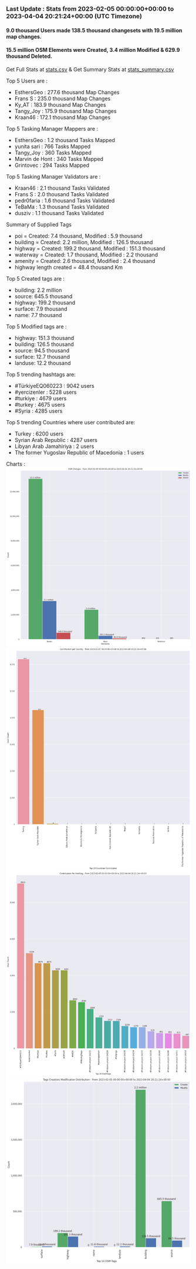 ### Last Update : Stats from 2023-02-05 00:00:00+00:00 to 2023-04-04 20:21:24+00:00 (UTC Timezone)

#### 9.0 thousand Users made 138.5 thousand changesets with 19.5 million map changes.
#### 15.5 million OSM Elements were Created, 3.4 million Modified & 629.9 thousand Deleted.
Get Full Stats at [stats.csv](/stats/turkeyeq/Daily/stats.csv)
 & Get Summary Stats at [stats_summary.csv](/stats/turkeyeq/Daily/stats_summary.csv)

Top 5 Users are : 
- EsthersGeo : 277.6 thousand Map Changes
- Frans S : 235.0 thousand Map Changes
- Ky_AT : 183.9 thousand Map Changes
- Tangy_Joy : 175.9 thousand Map Changes
- Kraan46 : 172.1 thousand Map Changes

Top 5 Tasking Manager Mappers are : 
- EsthersGeo : 1.2 thousand Tasks Mapped
- yunita sari : 766 Tasks Mapped
- Tangy_Joy : 360 Tasks Mapped
- Marvin de Hont : 340 Tasks Mapped
- Grintovec : 294 Tasks Mapped

Top 5 Tasking Manager Validators are : 
- Kraan46 : 2.1 thousand Tasks Validated
- Frans S : 2.0 thousand Tasks Validated
- pedr0faria : 1.6 thousand Tasks Validated
- TeBaMa : 1.3 thousand Tasks Validated
- dusziv : 1.1 thousand Tasks Validated

Summary of Supplied Tags
- poi = Created: 7.4 thousand, Modified : 5.9 thousand
- building = Created: 2.2 million, Modified : 126.5 thousand
- highway = Created: 199.2 thousand, Modified : 151.3 thousand
- waterway = Created: 1.7 thousand, Modified : 2.2 thousand
- amenity = Created: 2.6 thousand, Modified : 2.4 thousand
- highway length created = 48.4 thousand Km


Top 5 Created tags are :
- building: 2.2 million
- source: 645.5 thousand
- highway: 199.2 thousand
- surface: 7.9 thousand
- name: 7.7 thousand


Top 5 Modified tags are :
- highway: 151.3 thousand
- building: 126.5 thousand
- source: 94.5 thousand
- surface: 12.7 thousand
- landuse: 12.2 thousand


Top 5 trending hashtags are:
- #TürkiyeEQ060223 : 9042 users
- #yercizenler : 5228 users
- #turkiye : 4679 users
- #turkey : 4675 users
- #Syria : 4285 users


Top 5 trending Countries where user contributed are:
- Turkey : 6200 users
- Syrian Arab Republic : 4287 users
- Libyan Arab Jamahiriya : 2 users
- The former Yugoslav Republic of Macedonia : 1 users


 Charts : 
![Alt text](./stats_osm_changes.png) 
![Alt text](./stats_users_per_country.png) 
![Alt text](./stats_users_per_hashtag.png) 
![Alt text](./stats_tags.png) 
